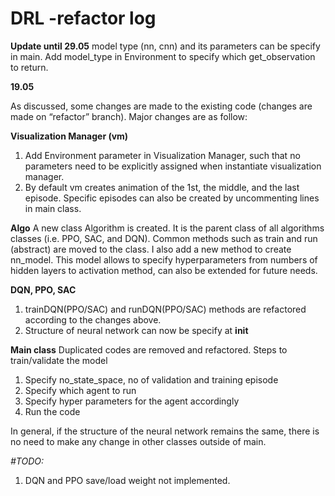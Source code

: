 # DRL -refactor log

**Update until 29.05** 
model type (nn, cnn) and its parameters can be specify in main. 
Add model_type in Environment to specify which get_observation to return.

**19.05**

As discussed, some changes are made to the existing code (changes are made on “refactor” branch).
Major changes are as follow:

**Visualization Manager (vm)**
1. Add Environment parameter in Visualization Manager, such that no parameters need to be explicitly assigned when instantiate visualization manager. 
2. By default vm creates animation of the 1st, the middle, and the last episode. Specific episodes can also be created by uncommenting lines in main class.

**Algo**
A new class Algorithm is created. It is the parent class of all algorithms classes (i.e. PPO, SAC, and DQN). Common methods such as train and run (abstract) are moved to the class. I also add a new method to create nn_model. This model allows to specify hyperparameters from numbers of hidden layers to activation method, can also be extended for future needs.

**DQN, PPO, SAC**
1. trainDQN(PPO/SAC) and runDQN(PPO/SAC) methods are refactored according to the changes above. 
2. Structure of neural network can now be specify at __init__

**Main class**
Duplicated codes are removed and refactored.
Steps to train/validate the model
1. Specify no_state_space, no of validation and training episode
2. Specify which agent to run
3. Specify hyper parameters for the agent accordingly
4. Run the code

In general, if the structure of the neural network remains the same, there is no need to make any change in other classes outside of main.

_#TODO:_
1. DQN and PPO save/load weight not implemented.  

